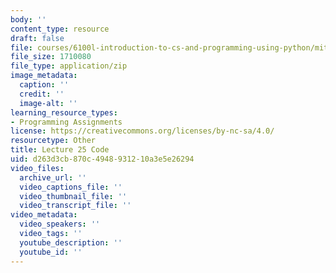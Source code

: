 ```yaml
---
body: ''
content_type: resource
draft: false
file: courses/6100l-introduction-to-cs-and-programming-using-python/mit6_100l_f22_lec25_code.zip
file_size: 1710080
file_type: application/zip
image_metadata:
  caption: ''
  credit: ''
  image-alt: ''
learning_resource_types:
- Programming Assignments
license: https://creativecommons.org/licenses/by-nc-sa/4.0/
resourcetype: Other
title: Lecture 25 Code
uid: d263d3cb-870c-4948-9312-10a3e5e26294
video_files:
  archive_url: ''
  video_captions_file: ''
  video_thumbnail_file: ''
  video_transcript_file: ''
video_metadata:
  video_speakers: ''
  video_tags: ''
  youtube_description: ''
  youtube_id: ''
---
```

